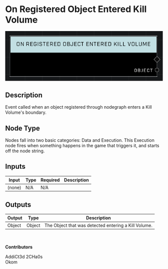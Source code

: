 # On Registered Object Entered Kill Volume
![](../../../.gitbook/assets/on-registered-object-entered-kill-volume.png)
## Description
Event called when an object registered through nodegraph enters a Kill Volume's boundary.

## Node Type
Nodes fall into two basic categories: Data and Execution. This Execution node fires when something happens in the game that triggers it, and starts off the node string.

## Inputs
| Input            | Type             | Required | Description												    |
|------------------|------------------|----------|--------------------------------------------------------------|
| (none) | N/A  | N/A  | |

## Outputs
| Output           | Type             | Description												     |
|------------------|------------------|--------------------------------------------------------------|
| Object | Object  | The Object that was detected entering a Kill Volume.  |

\
\
**Contributors**

AddiCt3d 2CHa0s \
Okom